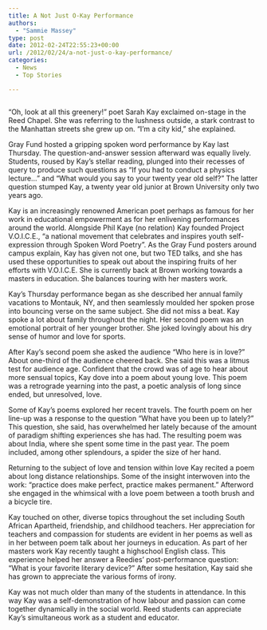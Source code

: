 ```yaml
---
title: A Not Just O-Kay Performance
authors: 
  - "Sammie Massey"
type: post
date: 2012-02-24T22:55:23+00:00
url: /2012/02/24/a-not-just-o-kay-performance/
categories:
  - News
  - Top Stories

---
```

<a href="http://www.reedquest.org/2012/02/a-not-just-o-kay-performance/sarah-kay/" rel="attachment wp-att-1355"><img class="aligncenter size-full wp-image-1355" title="Sarah Kay" src="https://i1.wp.com/www.reedquest.org/wp-content/uploads/2012/02/Sarah-kay.png?resize=770%2C430" alt="" data-recalc-dims="1" /></a>

&#8220;Oh, look at all this greenery!&#8221; poet Sarah Kay exclaimed on-stage in the Reed Chapel. She was referring to the lushness outside, a stark contrast to the Manhattan streets she grew up on. &#8220;I&#8217;m a city kid,&#8221; she explained.

Gray Fund hosted a gripping spoken word performance by Kay last Thursday. The question-and-answer session afterward was equally lively. Students, roused by Kay&#8217;s stellar reading, plunged into their recesses of query to produce such questions as &#8220;If you had to conduct a physics lecture&#8230;&#8221; and &#8220;What would you say to your twenty year old self?&#8221; The latter question stumped Kay, a twenty year old junior at Brown University only two years ago.

Kay is an increasingly renowned American poet perhaps as famous for her work in educational empowerment as for her enlivening performances around the world. Alongside Phil Kaye (no relation) Kay founded Project V.O.I.C.E., &#8220;a national movement that celebrates and inspires youth self-expression through Spoken Word Poetry&#8221;. As the Gray Fund posters around campus explain, Kay has given not one, but two TED talks, and she has used these opportunities to speak out about the inspiring fruits of her efforts with V.O.I.C.E. She is currently back at Brown working towards a masters in education. She balances touring with her masters work.

Kay&#8217;s Thursday performance began as she described her annual family vacations to Montauk, NY, and then seamlessly moulded her spoken prose into bouncing verse on the same subject. She did not miss a beat. Kay spoke a lot about family throughout the night. Her second poem was an emotional portrait of her younger brother. She joked lovingly about his dry sense of humor and love for sports.

After Kay&#8217;s second poem she asked the audience &#8220;Who here is in love?&#8221; About one-third of the audience cheered back. She said this was a litmus test for audience age. Confident that the crowd was of age to hear about more sensual topics, Kay dove into a poem about young love. This poem was a retrograde yearning into the past, a poetic analysis of long since ended, but unresolved, love.

Some of Kay&#8217;s poems explored her recent travels. The fourth poem on her line-up was a response to the question &#8220;What have you been up to lately?&#8221; This question, she said, has overwhelmed her lately because of the amount of paradigm shifting experiences she has had. The resulting poem was about India, where she spent some time in the past year. The poem included, among other splendours, a spider the size of her hand.

Returning to the subject of love and tension within love Kay recited a poem about long distance relationships. Some of the insight interwoven into the work: &#8220;practice does make perfect, practice makes permanent.&#8221; Afterword she engaged in the whimsical with a love poem between a tooth brush and a bicycle tire.

Kay touched on other, diverse topics throughout the set including South African Apartheid, friendship, and childhood teachers. Her appreciation for teachers and compassion for students are evident in her poems as well as in her between poem talk about her journeys in education. As part of her masters work Kay recently taught a highschool English class. This experience helped her answer a Reedies&#8217; post-performance question: &#8220;What is your favorite literary device?&#8221; After some hesitation, Kay said she has grown to appreciate the various forms of irony.

Kay was not much older than many of the students in attendance. In this way Kay was a self-demonstration of how labour and passion can come together dynamically in the social world. Reed students can appreciate Kay&#8217;s simultaneous work as a student and educator.